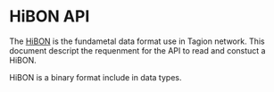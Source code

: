 # HiBON API

The [HiBON](documents/protocols/hibon/Hash_invariant_Binary_Object_Notation.md) is the fundametal data format use in Tagion network.
This document descript the requenment for the API to read and constuct a HiBON. 

HiBON is a binary format include in data types.


